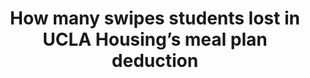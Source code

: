 ---
order: 3
title:  How many swipes students lost in UCLA Housing’s meal plan deduction
authors: ["Angie Wang", "Harrison Liddiard"]
categories: [written]
link: http://stack.dailybruin.com/2015/10/21/meal-plan-swipe-deduction/
redirect: true
photo:
    filename: stack_swipes.png
---